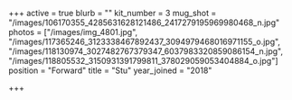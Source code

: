 +++
active = true
blurb = ""
kit_number = 3
mug_shot = "/images/106170355_4285631628121486_2417279195969980468_n.jpg"
photos = ["/images/img_4801.jpg", "/images/117365246_3123338467892437_3094979468016971155_o.jpg", "/images/118130974_3027482767379347_6037983320859086154_n.jpg", "/images/118805532_3150931391799811_378029059053404884_o.jpg"]
position = "Forward"
title = "Stu"
year_joined = "2018"

+++
